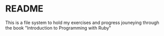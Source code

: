 # README #
This is a file system to hold my exercises and progress jouneying through the book "Introduction to Programming with Ruby" 